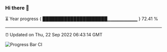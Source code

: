 ### Hi there 👋

⏳ Year progress { █████████████████████▁▁▁▁▁▁▁▁▁ } 72.41 %

---

⏰ Updated on Thu, 22 Sep 2022 06:43:14 GMT

![Progress Bar CI](https://github.com/Shyam-Makwana/GitHub-Actions-Demo/workflows/Progress%20Bar%20CI/badge.svg)
